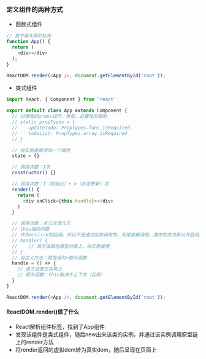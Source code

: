### 定义组件的两种方式

* 函数式组件

```js
// 首字母大写的标签
function App() {
  return (
    <div></div>
  );
}

ReactDOM.render(<App />, document.getElementById('root'));
```

* 类式组件

```js
import React, { Component } from 'react'

export default class App extends Component {
  // 对接收的props进行：类型、必要性的限制
  // static propTypes = {
  //    updateTodo: PropTypes.func.isRequired,
  //    todoList: PropTypes.array.isRequired
  // }

  // 给实例直接添加一个属性
  state = {}

  // 调用次数：1次
  constructor() {}

  // 调用次数：1（初始化）+ n（状态更新）次
  render() {
    return (
      <div onClick={this.handle}></div>
    )
  }

  // 调用次数：点几次调几次
  // this指向问题
  // 作为onclick的回调，所以不是通过实例调用的，而是直接调用，类中的方法默认开启局部的严格模式，所以this为undefined
  // handle() {
  //    // 该方法放在原型对象上，供实例使用
  // }
  // 自定义方法：赋值语句+箭头函数
  handle = () => {
    // 该方法放在实例上
    // 箭头函数：this取决于上下文（实例）
  }
}

ReactDOM.render(<App />, document.getElementById('root'));
```

#### ReactDOM.render\(\)做了什么

* React解析组件标签，找到了App组件
* 发现该组件是类式组件，随后new出来该类的实例，并通过该实例调用原型链上的render方法
* 将render返回的虚拟dom转为真实dom，随后呈现在页面上



